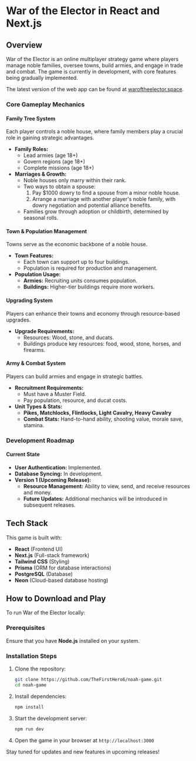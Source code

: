 # War of the Elector in React and Next.js

## Overview

War of the Elector is an online multiplayer strategy game where players manage noble families, oversee towns, build armies, and engage in trade and combat. The game is currently in development, with core features being gradually implemented.

The latest version of the web app can be found at [waroftheelector.space](https://waroftheelector.space).

### **Core Gameplay Mechanics**

#### **Family Tree System**

Each player controls a noble house, where family members play a crucial role in gaining strategic advantages.

- **Family Roles:**
  - Lead armies (age 18+)
  - Govern regions (age 18+)
  - Complete missions (age 18+)
- **Marriages & Growth:**
  - Noble houses only marry within their rank.
  - Two ways to obtain a spouse:
    1. Pay \$1000 dowry to find a spouse from a minor noble house.
    2. Arrange a marriage with another player's noble family, with dowry negotiation and potential alliance benefits.
  - Families grow through adoption or childbirth, determined by seasonal rolls.

#### **Town & Population Management**

Towns serve as the economic backbone of a noble house.

- **Town Features:**
  - Each town can support up to four buildings.
  - Population is required for production and management.
- **Population Usage:**
  - **Armies:** Recruiting units consumes population.
  - **Buildings:** Higher-tier buildings require more workers.

#### **Upgrading System**

Players can enhance their towns and economy through resource-based upgrades.

- **Upgrade Requirements:**
  - Resources: Wood, stone, and ducats.
  - Buildings produce key resources: food, wood, stone, horses, and firearms.

#### **Army & Combat System**

Players can build armies and engage in strategic battles.

- **Recruitment Requirements:**
  - Must have a Muster Field.
  - Pay population, resource, and ducat costs.
- **Unit Types & Stats:**
  - **Pikes, Matchlocks, Flintlocks, Light Cavalry, Heavy Cavalry**
  - **Combat Stats:** Hand-to-hand ability, shooting value, morale save, stamina.

### **Development Roadmap**

#### **Current State**

- **User Authentication:** Implemented.
- **Database Syncing:** In development.
- **Version 1 (Upcoming Release):**
  - **Resource Management:** Ability to view, send, and receive resources and money.
  - **Future Updates:** Additional mechanics will be introduced in subsequent releases.

## **Tech Stack**

This game is built with:

- **React** (Frontend UI)
- **Next.js** (Full-stack framework)
- **Tailwind CSS** (Styling)
- **Prisma** (ORM for database interactions)
- **PostgreSQL** (Database)
- **Neon** (Cloud-based database hosting)

## **How to Download and Play**

To run War of the Elector locally:

### **Prerequisites**

Ensure that you have **Node.js** installed on your system.

### **Installation Steps**

1. Clone the repository:
   ```bash
   git clone https://github.com/TheFirstHero6/noah-game.git
   cd noah-game
   ```
2. Install dependencies:
   ```bash
   npm install
   ```
3. Start the development server:
   ```bash
   npm run dev
   ```
4. Open the game in your browser at `http://localhost:3000`

Stay tuned for updates and new features in upcoming releases!

